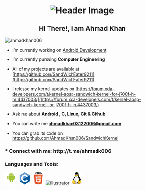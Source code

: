 <h1>
  <div align="center">
    <img src="https://media.istockphoto.com/id/1225512206/vector/welcome-colorful-typography-banner.jpg?s=612x612&w=0&k=20&c=F7YQTrBDwuRFBf4aWPhVbiM3I5SCN_KCVS0__ucmoMc=" alt="Header Image">
  </div>
</h1>
<h2 align="center">Hi There!, I am Ahmad Khan</h2>


<p align="left"> <img src="https://komarev.com/ghpvc/?username=ahmadkhan006&label=Profile%20views&color=0e75b6&style=flat" alt="ahmadkhan006" /> </p>

- I’m currently working on [Android Development](https://forum.xda-developers.com/t/kernel-aosp-sandwich-kernel-for-j700f-h-m.4437003/)

- I’m currently pursuing **Computer Engineering**

- All of my projects are available at [https://github.com/SandWichEater9211](https://github.com/SandWichEater9211)

- I release my kernel updates on [https://forum.xda-developers.com/t/kernel-aosp-sandwich-kernel-for-j700f-h-m.4437003/](https://forum.xda-developers.com/t/kernel-aosp-sandwich-kernel-for-j700f-h-m.4437003/)

- Ask me about **Android , C, Linux, Git & Github**

- You can write me **ahmadkhan03122006@gmail.com**

- You can grab its code on https://github.com/AhmadKhan006/SandwichKernel

<h3 align="left">* Connect with me: http://t.me/ahmadk006</h3>
<p align="left">
</p>

<h3 align="left">Languages and Tools:</h3>
<p align="left"> <a href="https://developer.android.com" target="_blank" rel="noreferrer"> <img src="https://raw.githubusercontent.com/devicons/devicon/master/icons/android/android-original-wordmark.svg" alt="android" width="40" height="40"/> </a> <a href="https://www.cprogramming.com/" target="_blank" rel="noreferrer"> <img src="https://raw.githubusercontent.com/devicons/devicon/master/icons/c/c-original.svg" alt="c" width="40" height="40"/> </a> <a href="https://www.w3.org/html/" target="_blank" rel="noreferrer"> <img src="https://raw.githubusercontent.com/devicons/devicon/master/icons/html5/html5-original-wordmark.svg" alt="html5" width="40" height="40"/> </a> <a href="https://www.adobe.com/in/products/illustrator.html" target="_blank" rel="noreferrer"> <img src="https://www.vectorlogo.zone/logos/adobe_illustrator/adobe_illustrator-icon.svg" alt="illustrator" width="40" height="40"/> </a> <a href="https://www.linux.org/" target="_blank" rel="noreferrer"> <img src="https://raw.githubusercontent.com/devicons/devicon/master/icons/linux/linux-original.svg" alt="linux" width="40" height="40"/> </a> 




